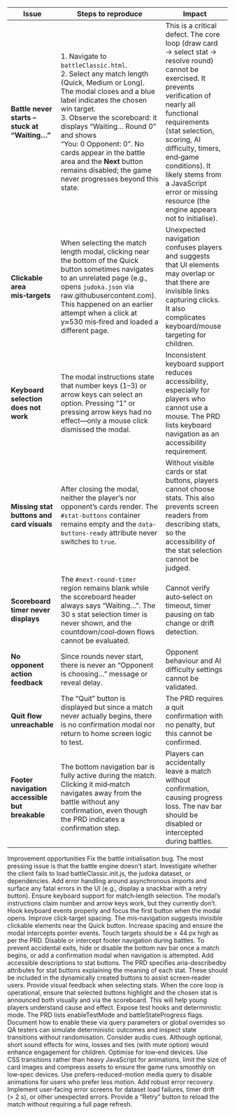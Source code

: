 | Issue                                          | Steps to reproduce                                                                                                                                                                                                                                                                                                                                                                      | Impact                                                                                                                                                                                                                                                                                                                                               |
| ---------------------------------------------- | --------------------------------------------------------------------------------------------------------------------------------------------------------------------------------------------------------------------------------------------------------------------------------------------------------------------------------------------------------------------------------------- | ---------------------------------------------------------------------------------------------------------------------------------------------------------------------------------------------------------------------------------------------------------------------------------------------------------------------------------------------------- |
| **Battle never starts – stuck at “Waiting…”**  | 1. Navigate to `battleClassic.html`.<br>2. Select any match length (Quick, Medium or Long).  The modal closes and a blue label indicates the chosen win target.<br>3. Observe the scoreboard: it displays “Waiting… Round 0” and shows “You: 0 Opponent: 0”.  No cards appear in the battle area and the **Next** button remains disabled; the game never progresses beyond this state. | This is a critical defect.  The core loop (draw card → select stat → resolve round) cannot be exercised.  It prevents verification of nearly all functional requirements (stat selection, scoring, AI difficulty, timers, end‑game conditions).  It likely stems from a JavaScript error or missing resource (the engine appears not to initialise). |
| **Clickable area mis‑targets**                 | When selecting the match length modal, clicking near the bottom of the Quick button sometimes navigates to an unrelated page (e.g., opens `judoka.json` via raw\.githubusercontent.com).  This happened on an earlier attempt when a click at y≈530 mis‑fired and loaded a different page.                                                                                              | Unexpected navigation confuses players and suggests that UI elements may overlap or that there are invisible links capturing clicks.  It also complicates keyboard/mouse targeting for children.                                                                                                                                                     |
| **Keyboard selection does not work**           | The modal instructions state that number keys (1–3) or arrow keys can select an option.  Pressing “1” or pressing arrow keys had no effect—only a mouse click dismissed the modal.                                                                                                                                                                                                      | Inconsistent keyboard support reduces accessibility, especially for players who cannot use a mouse.  The PRD lists keyboard navigation as an accessibility requirement.                                                                                                                                                                              |
| **Missing stat buttons and card visuals**      | After closing the modal, neither the player’s nor opponent’s cards render.  The `#stat-buttons` container remains empty and the `data-buttons-ready` attribute never switches to `true`.                                                                                                                                                                                                | Without visible cards or stat buttons, players cannot choose stats.  This also prevents screen readers from describing stats, so the accessibility of the stat selection cannot be judged.                                                                                                                                                           |
| **Scoreboard timer never displays**            | The `#next-round-timer` region remains blank while the scoreboard header always says “Waiting…”.  The 30 s stat selection timer is never shown, and the countdown/cool‑down flows cannot be evaluated.                                                                                                                                                                                  | Cannot verify auto‑select on timeout, timer pausing on tab change or drift detection.                                                                                                                                                                                                                                                                |
| **No opponent action feedback**                | Since rounds never start, there is never an “Opponent is choosing…” message or reveal delay.                                                                                                                                                                                                                                                                                            | Opponent behaviour and AI difficulty settings cannot be validated.                                                                                                                                                                                                                                                                                   |
| **Quit flow unreachable**                      | The “Quit” button is displayed but since a match never actually begins, there is no confirmation modal nor return to home screen logic to test.                                                                                                                                                                                                                                         | The PRD requires a quit confirmation with no penalty, but this cannot be confirmed.                                                                                                                                                                                                                                                                  |
| **Footer navigation accessible but breakable** | The bottom navigation bar is fully active during the match.  Clicking it mid‑match navigates away from the battle without any confirmation, even though the PRD indicates a confirmation step.                                                                                                                                                                                          | Players can accidentally leave a match without confirmation, causing progress loss.  The nav bar should be disabled or intercepted during battles.                                                                                                                                                                                                   |


Improvement opportunities
Fix the battle initialisation bug. The most pressing issue is that the battle engine doesn’t start. Investigate whether the client fails to load battleClassic.init.js, the judoka dataset, or dependencies. Add error handling around asynchronous imports and surface any fatal errors in the UI (e.g., display a snackbar with a retry button).
Ensure keyboard support for match‑length selection. The modal’s instructions claim number and arrow keys work, but they currently don’t. Hook keyboard events properly and focus the first button when the modal opens.
Improve click‑target spacing. The mis‑navigation suggests invisible clickable elements near the Quick button. Increase spacing and ensure the modal intercepts pointer events. Touch targets should be ≥ 44 px high as per the PRD.
Disable or intercept footer navigation during battles. To prevent accidental exits, hide or disable the bottom nav bar once a match begins, or add a confirmation modal when navigation is attempted.
Add accessible descriptions to stat buttons. The PRD specifies aria-describedby attributes for stat buttons explaining the meaning of each stat. These should be included in the dynamically created buttons to assist screen‑reader users.
Provide visual feedback when selecting stats. When the core loop is operational, ensure that selected buttons highlight and the chosen stat is announced both visually and via the scoreboard. This will help young players understand cause and effect.
Expose test hooks and deterministic mode. The PRD lists enableTestMode and battleStateProgress flags. Document how to enable these via query parameters or global overrides so QA testers can simulate deterministic outcomes and inspect state transitions without randomisation.
Consider audio cues. Although optional, short sound effects for wins, losses and ties (with mute option) would enhance engagement for children.
Optimise for low‑end devices. Use CSS transitions rather than heavy JavaScript for animations, limit the size of card images and compress assets to ensure the game runs smoothly on low‑spec devices. Use prefers-reduced-motion media query to disable animations for users who prefer less motion.
Add robust error recovery. Implement user‑facing error screens for dataset load failures, timer drift (> 2 s), or other unexpected errors. Provide a “Retry” button to reload the match without requiring a full page refresh.
